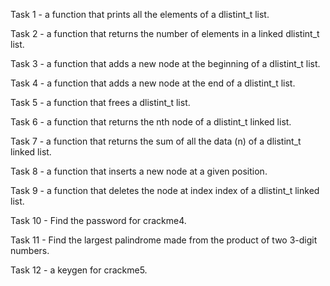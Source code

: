 Task 1 - a function that prints all the elements of a dlistint_t list.

Task 2 - a function that returns the number of elements in a linked dlistint_t list.

Task 3 - a function that adds a new node at the beginning of a dlistint_t list.

Task 4 - a function that adds a new node at the end of a dlistint_t list.

Task 5 - a function that frees a dlistint_t list.

Task 6 - a function that returns the nth node of a dlistint_t linked list.

Task 7 - a function that returns the sum of all the data (n) of a dlistint_t linked list.

Task 8 - a function that inserts a new node at a given position.

Task 9 - a function that deletes the node at index index of a dlistint_t linked list.

Task 10 - Find the password for crackme4.

Task 11 - Find the largest palindrome made from the product of two 3-digit numbers.

Task 12 - a keygen for crackme5.
